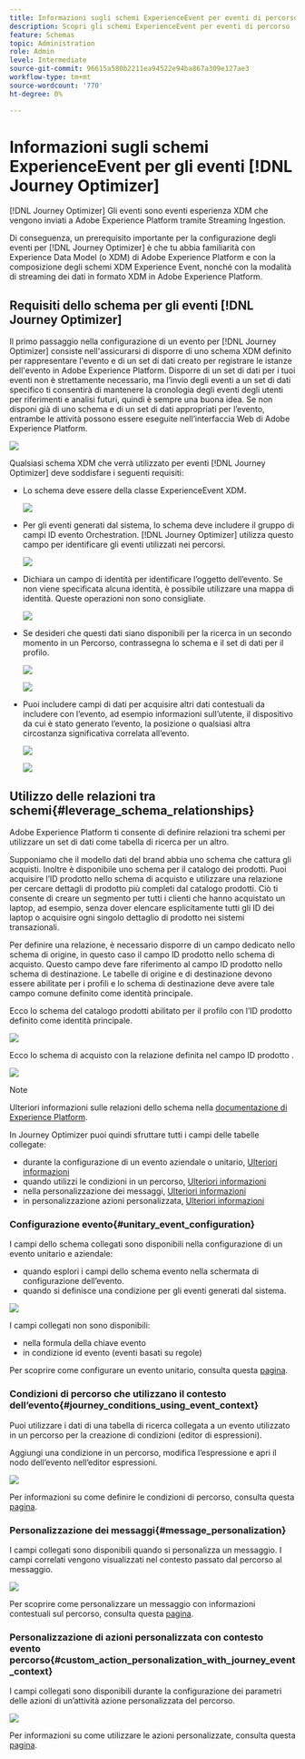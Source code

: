 ```yaml
---
title: Informazioni sugli schemi ExperienceEvent per eventi di percorso
description: Scopri gli schemi ExperienceEvent per eventi di percorso
feature: Schemas
topic: Administration
role: Admin
level: Intermediate
source-git-commit: 96615a580b2211ea94522e94ba867a309e127ae3
workflow-type: tm+mt
source-wordcount: '770'
ht-degree: 0%

---
```


# Informazioni sugli schemi ExperienceEvent per gli eventi [!DNL Journey Optimizer]

[!DNL Journey Optimizer] Gli eventi sono eventi esperienza XDM che vengono inviati a Adobe Experience Platform tramite Streaming Ingestion.

Di conseguenza, un prerequisito importante per la configurazione degli eventi per [!DNL Journey Optimizer] è che tu abbia familiarità con Experience Data Model (o XDM) di Adobe Experience Platform e con la composizione degli schemi XDM Experience Event, nonché con la modalità di streaming dei dati in formato XDM in Adobe Experience Platform.

## Requisiti dello schema per gli eventi [!DNL Journey Optimizer]

Il primo passaggio nella configurazione di un evento per [!DNL Journey Optimizer] consiste nell&#39;assicurarsi di disporre di uno schema XDM definito per rappresentare l&#39;evento e di un set di dati creato per registrare le istanze dell&#39;evento in Adobe Experience Platform. Disporre di un set di dati per i tuoi eventi non è strettamente necessario, ma l’invio degli eventi a un set di dati specifico ti consentirà di mantenere la cronologia degli eventi degli utenti per riferimenti e analisi futuri, quindi è sempre una buona idea. Se non disponi già di uno schema e di un set di dati appropriati per l’evento, entrambe le attività possono essere eseguite nell’interfaccia Web di Adobe Experience Platform.

![](../assets/schema1.png)

Qualsiasi schema XDM che verrà utilizzato per eventi [!DNL Journey Optimizer] deve soddisfare i seguenti requisiti:

* Lo schema deve essere della classe ExperienceEvent XDM.

   ![](../assets/schema2.png)

* Per gli eventi generati dal sistema, lo schema deve includere il gruppo di campi ID evento Orchestration. [!DNL Journey Optimizer] utilizza questo campo per identificare gli eventi utilizzati nei percorsi.

   ![](../assets/schema3.png)

* Dichiara un campo di identità per identificare l’oggetto dell’evento. Se non viene specificata alcuna identità, è possibile utilizzare una mappa di identità. Queste operazioni non sono consigliate.

   ![](../assets/schema4.png)

* Se desideri che questi dati siano disponibili per la ricerca in un secondo momento in un Percorso, contrassegna lo schema e il set di dati per il profilo.

   ![](../assets/schema5.png)

   ![](../assets/schema6.png)

* Puoi includere campi di dati per acquisire altri dati contestuali da includere con l’evento, ad esempio informazioni sull’utente, il dispositivo da cui è stato generato l’evento, la posizione o qualsiasi altra circostanza significativa correlata all’evento.

   ![](../assets/schema7.png)

   ![](../assets/schema8.png)

## Utilizzo delle relazioni tra schemi{#leverage_schema_relationships}

Adobe Experience Platform ti consente di definire relazioni tra schemi per utilizzare un set di dati come tabella di ricerca per un altro.

Supponiamo che il modello dati del brand abbia uno schema che cattura gli acquisti. Inoltre è disponibile uno schema per il catalogo dei prodotti. Puoi acquisire l’ID prodotto nello schema di acquisto e utilizzare una relazione per cercare dettagli di prodotto più completi dal catalogo prodotti. Ciò ti consente di creare un segmento per tutti i clienti che hanno acquistato un laptop, ad esempio, senza dover elencare esplicitamente tutti gli ID dei laptop o acquisire ogni singolo dettaglio di prodotto nei sistemi transazionali.

Per definire una relazione, è necessario disporre di un campo dedicato nello schema di origine, in questo caso il campo ID prodotto nello schema di acquisto. Questo campo deve fare riferimento al campo ID prodotto nello schema di destinazione. Le tabelle di origine e di destinazione devono essere abilitate per i profili e lo schema di destinazione deve avere tale campo comune definito come identità principale.

Ecco lo schema del catalogo prodotti abilitato per il profilo con l’ID prodotto definito come identità principale.

![](../assets/schema9.png)

Ecco lo schema di acquisto con la relazione definita nel campo ID prodotto .

![](../assets/schema10.png)

>[!NOTE]
>
>Ulteriori informazioni sulle relazioni dello schema nella [documentazione di Experience Platform](https://experienceleague.adobe.com/docs/platform-learn/tutorials/schemas/configure-relationships-between-schemas.html?lang=en).

In Journey Optimizer puoi quindi sfruttare tutti i campi delle tabelle collegate:

* durante la configurazione di un evento aziendale o unitario, [Ulteriori informazioni](../event/experience-event-schema.md#unitary_event_configuration)
* quando utilizzi le condizioni in un percorso, [Ulteriori informazioni](../event/experience-event-schema.md#journey_conditions_using_event_context)
* nella personalizzazione dei messaggi, [Ulteriori informazioni](../event/experience-event-schema.md#message_personalization)
* in personalizzazione azioni personalizzata, [Ulteriori informazioni](../event/experience-event-schema.md#custom_action_personalization_with_journey_event_context)

### Configurazione evento{#unitary_event_configuration}

I campi dello schema collegati sono disponibili nella configurazione di un evento unitario e aziendale:

* quando esplori i campi dello schema evento nella schermata di configurazione dell’evento.
* quando si definisce una condizione per gli eventi generati dal sistema.

![](../assets/schema11.png)

I campi collegati non sono disponibili:

* nella formula della chiave evento
* in condizione id evento (eventi basati su regole)

Per scoprire come configurare un evento unitario, consulta questa [pagina](../event/about-creating.md).

### Condizioni di percorso che utilizzano il contesto dell’evento{#journey_conditions_using_event_context}

Puoi utilizzare i dati di una tabella di ricerca collegata a un evento utilizzato in un percorso per la creazione di condizioni (editor di espressioni).

Aggiungi una condizione in un percorso, modifica l’espressione e apri il nodo dell’evento nell’editor espressioni.

![](../assets/schema12.png)

Per informazioni su come definire le condizioni di percorso, consulta questa [pagina](../building-journeys/condition-activity.md).

### Personalizzazione dei messaggi{#message_personalization}

I campi collegati sono disponibili quando si personalizza un messaggio. I campi correlati vengono visualizzati nel contesto passato dal percorso al messaggio.

![](../assets/schema14.png)

Per scoprire come personalizzare un messaggio con informazioni contestuali sul percorso, consulta questa [pagina](../personalization/personalization-use-case.md).

### Personalizzazione di azioni personalizzata con contesto evento percorso{#custom_action_personalization_with_journey_event_context}

I campi collegati sono disponibili durante la configurazione dei parametri delle azioni di un’attività azione personalizzata del percorso.

![](../assets/schema13.png)

Per informazioni su come utilizzare le azioni personalizzate, consulta questa [pagina](../building-journeys/using-custom-actions.md).
